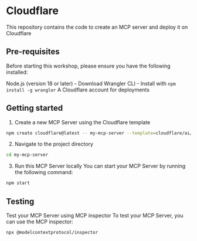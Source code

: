 # Cloudflare

This repository contains the code to create an MCP server and deploy it on Cloudflare

## Pre-requisites

Before starting this workshop, please ensure you have the following installed:

Node.js (version 18 or later) - Download
Wrangler CLI - Install with `npm install -g wrangler`
A Cloudflare account for deployments

## Getting started

1. Create a new MCP Server using the Cloudflare template

```bash
npm create cloudflare@latest -- my-mcp-server --template=cloudflare/ai/demos/remote-mcp-authless
```

2. Navigate to the project directory

```bash
cd my-mcp-server
```

3. Run this MCP Server locally
   You can start your MCP Server by running the following command:

```bash
npm start
```

## Testing

Test your MCP Server using MCP inspector
To test your MCP Server, you can use the MCP inspector:

```bash
npx @modelcontextprotocol/inspector
```
